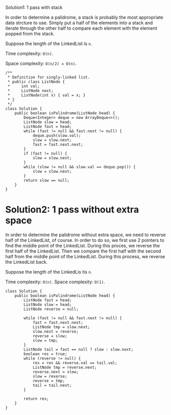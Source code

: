 Solution1: 1 pass with stack

In order to determine a palidrome, a stack is probably the most appropriate data strcture to use. Simply put a half of the elements into a stack and iterate through the other half to compare each element with the element popped from the stack.

Suppose the length of the LinkedList is `n`. 

Time complexity: `O(n)`. 

Space complexity: `O(n/2) = O(n)`. 

```
/**
 * Definition for singly-linked list.
 * public class ListNode {
 *     int val;
 *     ListNode next;
 *     ListNode(int x) { val = x; }
 * }
 */
class Solution {
    public boolean isPalindrome(ListNode head) {
        Deque<Integer> deque = new ArrayDeque<>();
        ListNode slow = head;
        ListNode fast = head;
        while (fast != null && fast.next != null) {
            deque.push(slow.val);
            slow = slow.next;
            fast = fast.next.next;
        }
        if (fast != null) {
            slow = slow.next;
        }
        while (slow != null && slow.val == deque.pop()) {
            slow = slow.next;
        }
        return slow == null;
    }
}
```

# Solution2: 1 pass without extra space

In order to determine the palidrome without extra space, we need to reverse half of the LinkedList, of course. In order to do so, we first use 2 pointers to find the middle point of the LinkedList. During this proces, we reverse the first half of the LinkedList. Then we compare the first half with the second half from the middle point of the LinkedList. During this process, we reverse the LinkedList back. 

Suppose the length of the LinkedLis tis `n`.

Time complexity: `O(n)`.
Space complexity: `O(1)`. 

```
class Solution {
    public boolean isPalindrome(ListNode head) {
        ListNode fast = head;
        ListNode slow = head;
        ListNode reverse = null;
        
        while (fast != null && fast.next != null) {
            fast = fast.next.next;
            ListNode tmp = slow.next;
            slow.next = reverse;
            reverse = slow;
            slow = tmp;
        }
        ListNode tail = fast == null ? slow : slow.next;
        boolean res = true;
        while (reverse != null) {
            res = res && reverse.val == tail.val;
            ListNode tmp = reverse.next;
            reverse.next = slow;
            slow = reverse;
            reverse = tmp;
            tail = tail.next;
        }
        
        return res;
    }
}
```
